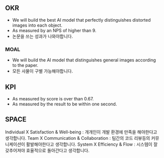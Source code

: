 ## OKR
- We will build the best AI model that perfectly distinguishes distorted images into each object.
- As measured by an NPS of higher than 9.
- 논문을 쓰는 성과가 나와야합니다.

### MOAL
- We will build the AI model that distinguishes general images according to the paper.
- 모든 사물이 구별 가능해야합니다.

## KPI
- As measured by score is over than 0.67.
- As measured by the result to be within one second.

## SPACE
Individual X Satisfaction & Well-being : 개개인이 개발 환경에 만족을 해야한다고 생각합니다.
Team X Communication & Collaboration : 팀간의 코드 리뷰등의 커뮤니케이션이 활발해야한다고 생각합니다.
System X Efficiency & Flow : 시스템이 잘 갖추어져야 효율적으로 돌아간다고 생각합니다.
